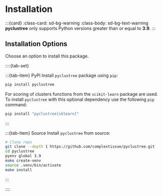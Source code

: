 # Installation

:::{card}
:class-card: sd-bg-warning
:class-body: sd-bg-text-warning
**pyclustree** only supports Python versions greater than or equal to **3.9**.
:::

## Installation Options

Choose an option to install this package.

::::{tab-set}

:::{tab-item} PyPi
Install `pyclustree` package using `pip`:

```bash
pip install pyclustree
```

For scoring of clusters functions from the `scikit-learn` package are used. To install `pyclustree` with this optional
dependency use the following `pip` command:

```bash
pip install "pyclustree[sklearn]"
```

:::

:::{tab-item} Source
Install `pyclustree` from source:

```bash
# Clone repo
git clone --depth 1 https://github.com/complextissue/pyclustree.git
cd pyclustree
pyenv global 3.9
make create-venv
source .venv/bin/activate
make install
```

:::

::::
